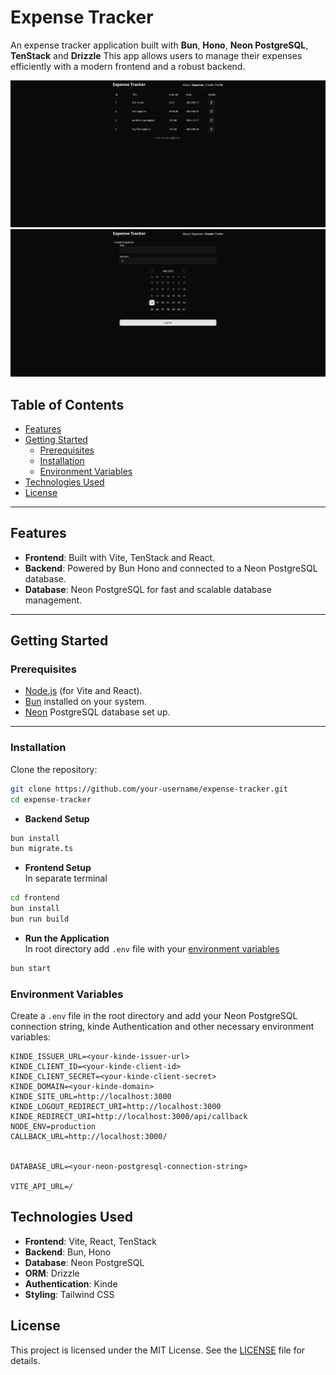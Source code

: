 # Expense Tracker

An expense tracker application built with **Bun**, **Hono**, **Neon PostgreSQL**, **TenStack** and **Drizzle** This app allows users to manage their expenses efficiently with a modern frontend and a robust backend.

<img src="./screenshot1.png" alt="Expense Tracker Screenshot" width="600">

<img src="./screenshot2.png" alt="Expense Tracker Screenshot" width="600">

## Table of Contents

- [Features](#features)
- [Getting Started](#getting-started)
  - [Prerequisites](#prerequisites)
  - [Installation](#installation)
  - [Environment Variables](#environment-variables)
- [Technologies Used](#technologies-used)
- [License](#license)

---

## Features

- **Frontend**: Built with Vite, TenStack and React.
- **Backend**: Powered by Bun Hono and connected to a Neon PostgreSQL database.
- **Database**: Neon PostgreSQL for fast and scalable database management.

---

## Getting Started

### Prerequisites

- [Node.js](https://nodejs.org/) (for Vite and React).
- [Bun](https://bun.sh/) installed on your system.
- [Neon](https://neon.tech) PostgreSQL database set up.

---

### Installation

Clone the repository:

```bash
git clone https://github.com/your-username/expense-tracker.git
cd expense-tracker
```

- **Backend Setup**

```bash
bun install
bun migrate.ts
```

- **Frontend Setup** <br>
  In separate terminal

```bash
cd frontend
bun install
bun run build
```

- **Run the Application** <br>
  In root directory
  add `.env` file with your [environment variables](#environment-variables)

```bash
bun start
```

### Environment Variables

Create a `.env` file in the root directory and add your Neon PostgreSQL connection string, kinde Authentication and other necessary environment variables:

```env
KINDE_ISSUER_URL=<your-kinde-issuer-url>
KINDE_CLIENT_ID=<your-kinde-client-id>
KINDE_CLIENT_SECRET=<your-kinde-client-secret>
KINDE_DOMAIN=<your-kinde-domain>
KINDE_SITE_URL=http://localhost:3000
KINDE_LOGOUT_REDIRECT_URI=http://localhost:3000
KINDE_REDIRECT_URI=http://localhost:3000/api/callback
NODE_ENV=production
CALLBACK_URL=http://localhost:3000/


DATABASE_URL=<your-neon-postgresql-connection-string>

VITE_API_URL=/
```

## Technologies Used

- **Frontend**: Vite, React, TenStack
- **Backend**: Bun, Hono
- **Database**: Neon PostgreSQL
- **ORM**: Drizzle
- **Authentication**: Kinde
- **Styling**: Tailwind CSS

## License

This project is licensed under the MIT License. See the [LICENSE](./LICENCE) file for details.
